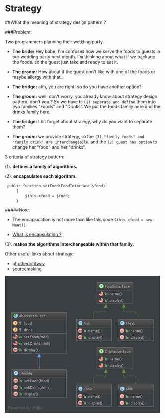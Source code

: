 Strategy
====================

##What the meaning of strategy design pattern ?

###Problem:

Two programmers planning their wedding party.

- **The bride:** Hey babe, I'm confused how we serve the foods to guests in our wedding party next month.
I'm thinking about what if we package the foods. so the guest just take and ready to eat it.

- **The groom:** How about if the guest don't like with one of the foods or maybe allergy with that.

- **The bridge:** ahh, you are right! so do you have another option?

- **The groom:** well, don't worry. you already know about strategy design pattern, don't you ? So we have to `(1) separate and define` them
into two families "Foods" and "Drinks". We put the foods family here and the drinks family here.

- **The bridge:** I bit forget about strategy, why do you want to separate them?

- **The groom:** we provide strategy, so the `(3) "family foods" and "family drink" are interchangeable`.
and the `(2) guest has option` to change her "food" and her "drinks".



3 criteria of strategy pattern:

(1). **defines a family of algorithms.**


(2). **encapsulates each algorithm.**

```
 public function setFood(FoodInterface $food)
     {
         $this->food = $food;
     }
```

#####Note:

- The encapsulation is not more than like this code `$this->food = new Meat()`

- [What is encapsulation ?](http://stackoverflow.com/questions/985298/what-is-encapsulation-with-simple-example-in-php)



(3). **makes the algorithms interchangeable within that family.**



Other useful links about strategy:

- [phptherightway](http://www.phptherightway.com/pages/Design-Patterns.html#strategy)
- [sourcemaking](http://sourcemaking.com/design_patterns/strategy)

![strategy diagram](diagram.png?raw=true "strategy diagram")



